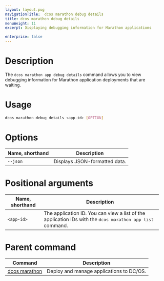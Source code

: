 ```yaml
---
layout: layout.pug
navigationTitle:  dcos marathon debug details
title: dcos marathon debug details
menuWeight: 11
excerpt: Displaying debugging information for Marathon applications

enterprise: false
---
```



# Description
The `dcos marathon app debug details` command allows you to view debugging information for Marathon application deployments that are waiting.

# Usage

```bash
dcos marathon debug details <app-id> [OPTION]
```

# Options

| Name, shorthand |  Description |
|---------|-------------|
| `--json`   |  Displays JSON-formatted data. |

# Positional arguments

| Name, shorthand |  Description |
|---------|-------------|
| `<app-id>`   |   The application ID.  You can view a list of the application IDs with the `dcos marathon app list` command. |

# Parent command

| Command | Description |
|---------|-------------|
| [dcos marathon](/dcos/1.11/cli/command-reference/dcos-marathon/) | Deploy and manage applications to DC/OS. |


